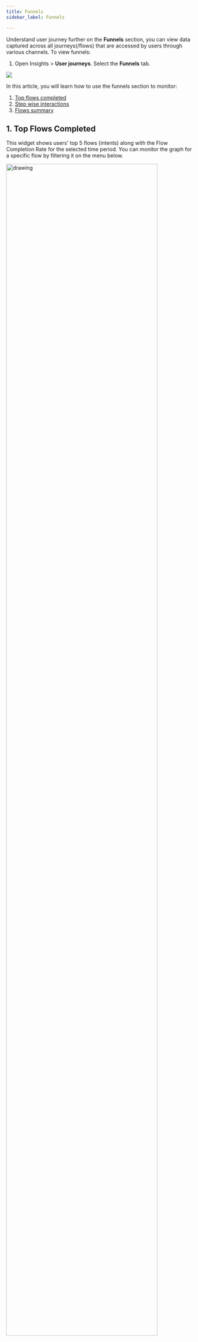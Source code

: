 ```yaml
---
title: Funnels
sidebar_label: Funnels

---
```


Understand user journey further on the **Funnels** section, you can view data captured across all journeys(/flows) that are accessed by users through various channels.  To view funnels:
1. Open Insights > **User journeys**.  Select the **Funnels** tab. 

![](https://i.imgur.com/7KPdhCX.png)

In this article, you will learn how to use the funnels section to monitor: 
1. [Top flows completed](#topflows)
2. [Step wise interactions](#interaction)
3. [Flows summary](#summary)


## <a name="topflows"></a> 1. Top Flows Completed

This widget shows users' top 5 flows (intents) along with the Flow Completion Rate for the selected time period.
You can monitor the graph for a specific flow by filtering it on the menu below. 

<img src="https://i.imgur.com/tvaRZVF.png" alt="drawing" width="90%"/>




## <a name="interaction"></a> 2. Step wise interactions

This widget is a stepwise funnel of selected flow. The number of people who moved from step 1 to step 2 to … step n and the number of people who dropped off in between these steps can be seen here.

#**done** - user completed the journey
#**switched** - user switched to some other journey

![](https://i.imgur.com/lz4sOGe.png)

:::note
- This is mainly used to learn about the number of users dropping off at different levels of the journey, you can select the journey you want to view from the drop-down below. 

<img src="https://i.imgur.com/bgpzi3v.png" alt="drawing" width="50%"/>
:::

## <a name="summary"></a> 3. Flows summary


This table gives flow completion rates for all the flows, the number of times these flows were triggered, and the number of times they were completed. The last column shows how much a particular flow constitutes to the overall traffic.

* **Flow name**: This is listed out for all flows, you can search for the required flow. 

<img src="https://i.imgur.com/yYL2lVh.png" alt="drawing" width="80%"/>


* **Flow started**:  Number of times a journey was started.
* **Flow completed**: Number of times a journey was completed.
* **Flow completion rate (%)**: Flow completion rate/FCR of each journey.
* **Flow hits / total hits**: Ratio of the Journey Hits to overall traffic (where the flow hits value is the number of times a journey was started).

> Sort these values by clicking the column name. 


### 3.1 Flow completion rate (FCR)

The flow completion for the selected range of dates will be displayed here. This is the average flow completion rate obtained for all the flows. If the percentage of flow completion is low, you can click on the right **Know why** link to analyze your data. 

![](https://i.imgur.com/VNyptnx.png)


Reasons for Low FCR are listed in this tab to understand why certain flow completion rates might be low and nudge to what immediate steps you can take to improve them. This helps you create hypotheses around poor-performing flows, make improvements to them, and ultimately boost completion rates of bot flows. Analyze this further by clicking the required links. 

<img src="https://i.imgur.com/K9ZudnP.png" alt="drawing" width="60%"/>


---




:::info

**Filter for a period**
- All the metrics can be filtered and viewed for a period of time by selecting the time from the drop-down (for example, last 7 days, last 90 days). 
- If you want to see the metrics for a custom range (for example 21st Sept to 23rd Sept), click **Custom** and select the range. 

![](https://i.imgur.com/7Q5UeZq.png)

**Export data**

- To download any of these metrics, click **Export data**. 
- Select the required metrics (to download all, click the link below) and click **Export**.

![](https://i.imgur.com/OiprmRn.png)


**Filter channels**

- These metrics are measured for all the channels. If you want to obtain results for any of the specific channels (that are activated for your bot), select the required channel from the channel dropdown. 

![](https://i.imgur.com/y7m028W.png)
:::